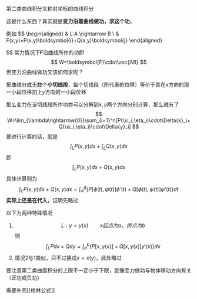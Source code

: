 第二类曲线积分又称对坐标的曲线积分

这是什么东西？其实就是**变力沿着曲线做功，求这个功**。

例如
$$
\begin{aligned} 
& L:A \rightarrow B \\
& F(x,y)=P(x,y)\boldsymbol{i}+Q(x,y)\boldsymbol{j} 
\end{aligned}

$$
常力情况下$\boldsymbol{F}$沿曲线所作的功即
$$
W=\boldsymbol{F}\cdot\vec{AB}
$$
但变力沿曲线做功又该如何求呢？

把曲线分成无数个**小切线段**，每个切线段（所代表的位移）等价于其在$x$方向的那一小段位移加上$y$方向的一小段位移

那么变力在该切线段所作功亦可以分解到$x,y$两个方向分别计算，那么就有了
$$
W=\lim_{\lambda\rightarrow{0}}\sum_{i=1}^n[P(\xi_i,\eta_i)\cdot\Delta{x}_i+Q(\xi_i,\eta_i)\cdot\Delta{y}_i]
$$
要进行计算的话，就是
$$
\int_{L}P(x,y)dx+\int_{L}Q(x,y)dx
$$
即
$$
\int_{L}P(x,y)dx+Q(x,y)dx
$$
具体计算则为
$$
\int_{L}P(x,y)dx+Q(x,y)dx=\int_{\alpha}^{\beta}\{P[\phi(t),\psi(t)]\phi'(t)+Q[\phi(t),\psi(t)]\psi'(t)\}dt
$$
**实际上还是在代入**，证明先略过

以下为两种特殊情况
1. $$L:y=y(x)\qquad x起点为a，终点为b$$则$$\int_{L}Pdx+Qdy=\int_{a}^{b}\{P[x,y(x)]+Q[x,y(x)]y'(x)\}dx$$
2. 情况2与1类似，只不过换成$x=x(y)$，此处略过

要注意第二类曲面积分的上限不一定小于下限，就像变力做功与物体移动方向有关（正功或负功）

需要补充[[格林公式]]